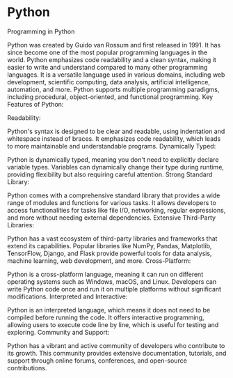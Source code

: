 # Python
Programming in Python

Python was created by Guido van Rossum and first released in 1991. It has since become one of the most popular programming languages in the world.
Python emphasizes code readability and a clean syntax, making it easier to write and understand compared to many other programming languages.
It is a versatile language used in various domains, including web development, scientific computing, data analysis, artificial intelligence, automation, and more.
Python supports multiple programming paradigms, including procedural, object-oriented, and functional programming.
Key Features of Python:

Readability:

Python's syntax is designed to be clear and readable, using indentation and whitespace instead of braces.
It emphasizes code readability, which leads to more maintainable and understandable programs.
Dynamically Typed:

Python is dynamically typed, meaning you don't need to explicitly declare variable types.
Variables can dynamically change their type during runtime, providing flexibility but also requiring careful attention.
Strong Standard Library:

Python comes with a comprehensive standard library that provides a wide range of modules and functions for various tasks.
It allows developers to access functionalities for tasks like file I/O, networking, regular expressions, and more without needing external dependencies.
Extensive Third-Party Libraries:

Python has a vast ecosystem of third-party libraries and frameworks that extend its capabilities.
Popular libraries like NumPy, Pandas, Matplotlib, TensorFlow, Django, and Flask provide powerful tools for data analysis, machine learning, web development, and more.
Cross-Platform:

Python is a cross-platform language, meaning it can run on different operating systems such as Windows, macOS, and Linux.
Developers can write Python code once and run it on multiple platforms without significant modifications.
Interpreted and Interactive:

Python is an interpreted language, which means it does not need to be compiled before running the code.
It offers interactive programming, allowing users to execute code line by line, which is useful for testing and exploring.
Community and Support:

Python has a vibrant and active community of developers who contribute to its growth.
This community provides extensive documentation, tutorials, and support through online forums, conferences, and open-source contributions.
